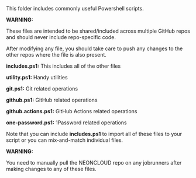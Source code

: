 This folder includes commonly useful Powershell scripts.

**WARNING:**

These files are intended to be shared/included across multiple GitHub repos 
and should never include repo-specific code.

After modifying any file, you should take care to push any changes to the
other repos where the file is also present.

**includes.ps1:** This includes all of the other files

**utility.ps1:** Handy utilities

**git.ps1:** Git related operations

**github.ps1:** GitHub related operations

**github.actions.ps1:** GitHub Actions related operations

**one-password.ps1:** 1Password related operations

Note that you can include **includes.ps1** to import all of these files to your script or you can mix-and-match individual files.

**WARNING:**

You need to manually pull the NEONCLOUD repo on any jobrunners after making changes to any of these files.
